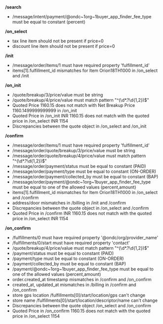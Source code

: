 **/search**
- /message/intent/payment/@ondc~1org~1buyer_app_finder_fee_type must be equal to constant (percent)

**/on_select**
- tax line item should not be present if price=0
- discount line item should not be present if price=0

**/init**
- /message/order/items/1 must have required property 'fulfillment_id'
- items[1].fulfillment_id mismatches for Item Orion18TH1000 in /on_select and /init

**/on_init**
- /quote/breakup/3/price/value must be string
- /quote/breakup/4/price/value must match pattern "^(\d*.?\d{1,2})$"
- Quoted Price 1160.15 does not match with Net Breakup Price 1160.1499999999999 in /on_init
- Quoted Price in /on_init INR 1160.15 does not match with the quoted price in /on_select INR 1154
- Discrepancies between the quote object in /on_select and /on_init

**/confirm**
- /message/order/items/1 must have required property 'fulfillment_id'
- /message/order/quote/breakup/3/price/value must be string
- /message/order/quote/breakup/4/price/value must match pattern "^(\d*.?\d{1,2})$"
- /message/order/payment/status must be equal to constant (PAID)
- /message/order/payment/type must be equal to constant (ON-ORDER)
- /message/order/payment/collected_by must be equal to constant (BAP)
- /message/order/payment/@ondc~1org~1buyer_app_finder_fee_type must be equal to one of the allowed values (percent,amount)
- items[1].fulfillment_id mismatches for Item Orion18TH1000 in /on_select and /confirm
- address/door mismatches in /billing in /init and /confirm
- Discrepancies between the quote object in /on_select and /confirm
- Quoted Price in /confirm INR 1160.15 does not match with the quoted price in /on_select INR 1154

**/on_confirm**
- /fulfillments/0 must have required property '@ondc/org/provider_name'
- /fulfillments/0/start must have required property 'contact'
- /quote/breakup/4/price/value must match pattern "^(\d*.?\d{1,2})$"
- /payment/status must be equal to constant (PAID)
- /payment/type must be equal to constant (ON-ORDER)
- /payment/collected_by must be equal to constant (BAP)
- /payment/@ondc~1org~1buyer_app_finder_fee_type must be equal to one of the allowed values (percent,amount)
- order.created_at timestamp mismatches in /confirm and /on_confirm
- created_at, updated_at mismatches in /billing in /confirm and /on_confirm
- store gps location /fulfillments[0]/start/location/gps can't change
- store name  /fulfillments[0]/start/location/descriptor/name can't change
- Discrepancies between the quote object /on_select and /on_confirm
- Quoted Price in /on_confirm 1160.15 does not match with the quoted price in /on_select 1154

